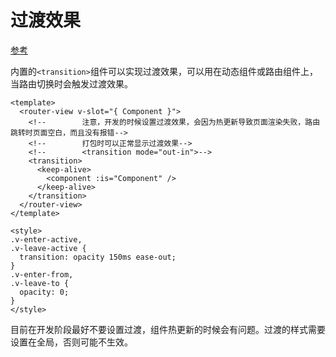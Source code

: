 # 过渡效果

[参考](https://cn.vuejs.org/guide/built-ins/transition.html)

内置的`<transition>`组件可以实现过渡效果，可以用在动态组件或路由组件上，当路由切换时会触发过渡效果。

```vue
<template>
  <router-view v-slot="{ Component }">
    <!--        注意，开发的时候设置过渡效果，会因为热更新导致页面渲染失败，路由跳转时页面空白，而且没有报错-->
    <!--        打包时可以正常显示过渡效果-->
    <!--        <transition mode="out-in">-->
    <transition>
      <keep-alive>
        <component :is="Component" />
      </keep-alive>
    </transition>
  </router-view>
</template>

<style>
.v-enter-active,
.v-leave-active {
  transition: opacity 150ms ease-out;
}
.v-enter-from,
.v-leave-to {
  opacity: 0;
}
</style>
```

目前在开发阶段最好不要设置过渡，组件热更新的时候会有问题。过渡的样式需要设置在全局，否则可能不生效。
